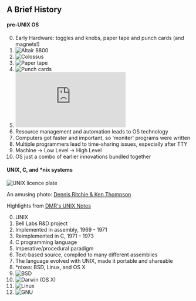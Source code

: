 ## A Brief History

#### pre-UNIX OS

0. Early Hardware: toggles and knobs, paper tape and punch cards (and magnets!)
  0. ![Altair 8800](http://en.wikipedia.org/wiki/Altair_8800#mediaviewer/File:Altair_8800_at_the_Computer_History_Museum,_cropped.jpg)
  1. ![Colossus](http://en.wikipedia.org/wiki/Colossus_computer#mediaviewer/File:Colossus.jpg)
  2. ![Paper tape](http://en.wikipedia.org/wiki/Punched_tape#mediaviewer/File:Dg-papertapes.jpg)
  3. ![Punch cards](http://en.wikipedia.org/wiki/Punched_card#mediaviewer/File:IBM1130CopyCard.agr.jpg)
  4. ![Teletypewriters (TTY)](http://heritageinmaine.blogspot.com/2011/10/not-hearing-history-at-governor-baxter.html)
1. Resource management and automation leads to OS technology
  0. Computers got faster and important, so 'moniter' programs were written
  1. Multiple programmers lead to time-sharing issues, especially after TTY
  2. Machine -> Low Level -> High Level
  3. OS just a combo of earlier innovations bundled together

#### UNIX, C, and \*nix systems

![UNIX licence plate](http://en.wikipedia.org/wiki/Live_Free_or_Die#mediaviewer/File:Actual_DEC_UNIX_License_Plate_DSC_0317.jpg)

An amusing photo:
[Dennis Ritchie & Ken Thompson](http://cm.bell-labs.com/cm/cs/who/dmr/picture.html)

Highlights from [DMR's UNIX Notes](http://cm.bell-labs.com/cm/cs/who/dmr/notes.html)

0. UNIX
  0. Bell Labs R&D project
  1. Implemented in assembly, 1969 - 1971
  2. Reimplemented in C, 1971 – 1973
1. C programming language
  0. Imperative/procedural paradigm
  1. Text-based source, compiled to many different assemblies
  2. The language evolved with UNIX, made it portable and shareable
2. \*nixes: BSD, Linux, and OS X
  0. ![BSD](http://en.wikipedia.org/wiki/File:Bsd_daemon.jpg)
  1. ![Darwin (OS X)](http://en.wikipedia.org/wiki/File:Hexley_the_Platypus.svg)
  2. ![Linux](http://commons.wikimedia.org/wiki/File:Tux.svg)
  3. ![GNU](http://en.wikipedia.org/wiki/File:Heckert_GNU_white.svg)
